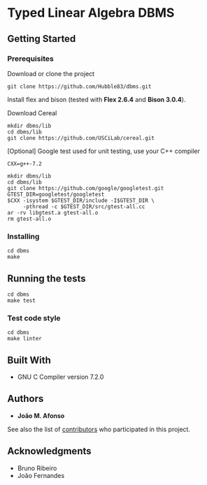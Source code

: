 # Typed Linear Algebra DBMS

<!--One Paragraph of project description goes here-->

## Getting Started

<!--These instructions will get you a copy of the project up and running on your local machine for development and testing purposes. See deployment for notes on how to deploy the project on a live system.-->

### Prerequisites

Download or clone the project

```
git clone https://github.com/Hubble83/dbms.git
```

Install flex and bison (tested with **Flex 2.6.4** and **Bison 3.0.4**).

Download Cereal

```
mkdir dbms/lib
cd dbms/lib
git clone https://github.com/USCiLab/cereal.git
```

[Optional] Google test used for unit testing, use your C++ compiler

```
CXX=g++-7.2

mkdir dbms/lib
cd dbms/lib
git clone https://github.com/google/googletest.git
GTEST_DIR=googletest/googletest
$CXX -isystem $GTEST_DIR/include -I$GTEST_DIR \
     -pthread -c $GTEST_DIR/src/gtest-all.cc
ar -rv libgtest.a gtest-all.o
rm gtest-all.o
```

### Installing

<!--A step by step series of examples that tell you have to get a development env running-->

<!--Say what the step will be-->

```
cd dbms
make
```

<!--And repeat-->

<!--```
until finished
```-->

<!--End with an example of getting some data out of the system or using it for a little demo-->

## Running the tests

<!--Explain how to run the automated tests for this system-->

<!--### Break down into end to end tests-->

<!--Explain what these tests test and why-->

```
cd dbms
make test
```

### Test code style

```
cd dbms
make linter
```

<!--Explain what these tests test and why-->

<!--```
Give an example
```-->

<!--## Deployment-->

<!--Add additional notes about how to deploy this on a live system-->

## Built With

* GNU C Compiler version 7.2.0

<!--## Contributing-->

<!--Please read [CONTRIBUTING.md](https://gist.github.com/PurpleBooth/b24679402957c63ec426) for details on our code of conduct, and the process for submitting pull requests to us.-->

<!--## Versioning-->

<!--We use [SemVer](http://semver.org/) for versioning. For the versions available, see the [tags on this repository](https://github.com/your/project/tags).-->

## Authors

* **João M. Afonso**<!-- - *Initial work* - [PurpleBooth](https://github.com/PurpleBooth)-->

See also the list of [contributors](https://github.com/Hubble83/dbms/contributors) who participated in this project.

<!--## License-->

<!--This project is licensed under the MIT License - see the [LICENSE.md](LICENSE.md) file for details-->

## Acknowledgments

* Bruno Ribeiro
* João Fernandes

